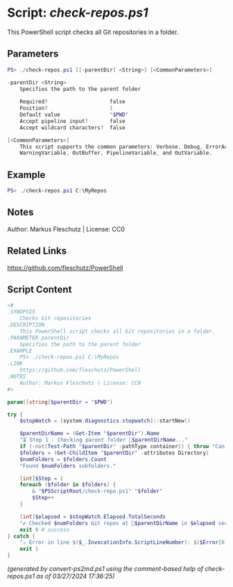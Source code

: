 Script: *check-repos.ps1*
========================

This PowerShell script checks all Git repositories in a folder.

Parameters
----------
```powershell
PS> ./check-repos.ps1 [[-parentDir] <String>] [<CommonParameters>]

-parentDir <String>
    Specifies the path to the parent folder
    
    Required?                    false
    Position?                    1
    Default value                "$PWD"
    Accept pipeline input?       false
    Accept wildcard characters?  false

[<CommonParameters>]
    This script supports the common parameters: Verbose, Debug, ErrorAction, ErrorVariable, WarningAction, 
    WarningVariable, OutBuffer, PipelineVariable, and OutVariable.
```

Example
-------
```powershell
PS> ./check-repos.ps1 C:\MyRepos

```

Notes
-----
Author: Markus Fleschutz | License: CC0

Related Links
-------------
https://github.com/fleschutz/PowerShell

Script Content
--------------
```powershell
<#
.SYNOPSIS
	Checks Git repositories
.DESCRIPTION
	This PowerShell script checks all Git repositories in a folder.
.PARAMETER parentDir
	Specifies the path to the parent folder
.EXAMPLE
	PS> ./check-repos.ps1 C:\MyRepos
.LINK
	https://github.com/fleschutz/PowerShell
.NOTES
	Author: Markus Fleschutz | License: CC0
#>

param([string]$parentDir = "$PWD")

try {
	$stopWatch = [system.diagnostics.stopwatch]::startNew()

	$parentDirName = (Get-Item "$parentDir").Name
	"⏳ Step 1 - Checking parent folder 📂$parentDirName..."
	if (-not(Test-Path "$parentDir" -pathType container)) { throw "Can't access folder: $parentDir" }
	$folders = (Get-ChildItem "$parentDir" -attributes Directory)
	$numFolders = $folders.Count
	"Found $numFolders subfolders."

	[int]$Step = 1
	foreach ($folder in $folders) {
		& "$PSScriptRoot/check-repo.ps1" "$folder"
		$Step++
	}

	[int]$elapsed = $stopWatch.Elapsed.TotalSeconds
	"✔️ Checked $numFolders Git repos at 📂$parentDirName in $elapsed sec"
	exit 0 # success
} catch {
	"⚠️ Error in line $($_.InvocationInfo.ScriptLineNumber): $($Error[0])"
	exit 1
}
```

*(generated by convert-ps2md.ps1 using the comment-based help of check-repos.ps1 as of 03/27/2024 17:36:25)*
